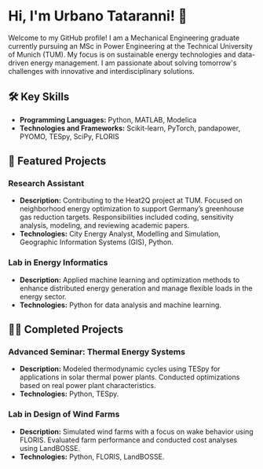 # Hi, I'm Urbano Tataranni! 👋

Welcome to my GitHub profile! I am a Mechanical Engineering graduate currently pursuing an MSc in Power Engineering at the Technical University of Munich (TUM). My focus is on sustainable energy technologies and data-driven energy management. I am passionate about solving tomorrow's challenges with innovative and interdisciplinary solutions.

## 🛠️ Key Skills

- **Programming Languages:** Python, MATLAB, Modelica
- **Technologies and Frameworks:** Scikit-learn, PyTorch, pandapower, PYOMO, TESpy, SciPy, FLORIS



## 🌟 Featured Projects

### Research Assistant

- **Description:** Contributing to the Heat2Q project at TUM. Focused on neighborhood energy optimization to support Germany’s greenhouse gas reduction targets. Responsibilities included coding, sensitivity analysis, modeling, and reviewing academic papers.
- **Technologies:** City Energy Analyst, Modelling and Simulation, Geographic Information Systems (GIS), Python.

### Lab in Energy Informatics

- **Description:** Applied machine learning and optimization methods to enhance distributed energy generation and manage flexible loads in the energy sector.
- **Technologies:** Python for data analysis and machine learning.



## 🏁✅ Completed Projects

### Advanced Seminar: Thermal Energy Systems

- **Description:** Modeled thermodynamic cycles using TESpy for applications in solar thermal power plants. Conducted optimizations based on real power plant characteristics.
- **Technologies:** Python, TESpy.

### Lab in Design of Wind Farms

- **Description:** Simulated wind farms with a focus on wake behavior using FLORIS. Evaluated farm performance and conducted cost analyses using LandBOSSE.
- **Technologies:** Python, FLORIS, LandBOSSE.

